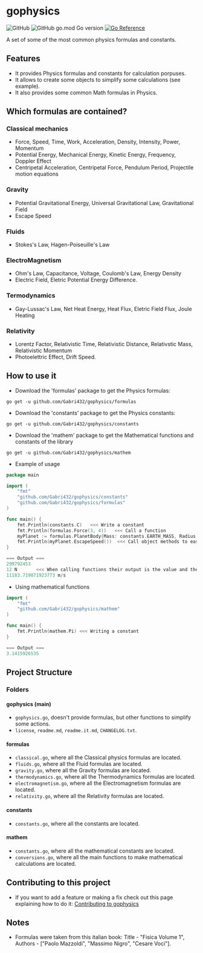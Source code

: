 # gophysics
![GitHub](https://img.shields.io/github/license/Gabri432/gophysics)
![GitHub go.mod Go version](https://img.shields.io/github/go-mod/go-version/Gabri432/gophysics)
[![Go Reference](https://pkg.go.dev/badge/github.com/Gabri432/gophysics.svg)](https://pkg.go.dev/github.com/Gabri432/gophysics)

A set of some of the most common physics formulas and constants.

## Features
- It provides Physics formulas and constants for calculation porpuses.
- It allows to create some objects to simplify some calculations (see example).
- It also provides some common Math formulas in Physics.

## Which formulas are contained?
### Classical mechanics
- Force, Speed, Time, Work, Acceleration, Density, Intensity, Power, Momentum
- Potential Energy, Mechanical Energy, Kinetic Energy, Frequency, Doppler Effect
- Centripetal Acceleration, Centripetal Force, Pendulum Period, Projectile motion equations

### Gravity
- Potential Gravitational Energy, Universal Gravitational Law, Gravitational Field
- Escape Speed

### Fluids
- Stokes's Law, Hagen-Poiseuille's Law

### ElectroMagnetism
- Ohm's Law, Capacitance, Voltage, Coulomb's Law, Energy Density
- Electric Field, Eletric Potential Energy Difference.

### Termodynamics
- Gay-Lussac's Law, Net Heat Energy, Heat Flux, Eletric Field Flux, Joule Heating

### Relativity
- Lorentz Factor, Relativistic Time, Relativistic Distance, Relativstic Mass, Relativistic Momentum
- Photoelettric Effect, Drift Speed.


## How to use it
- Download the 'formulas' package to get the Physics formulas:
```
go get -u github.com/Gabri432/gophysics/formulas
```

- Download the 'constants' package to get the Physics constants:
```
go get -u github.com/Gabri432/gophysics/constants
```

- Download the 'mathem' package to get the Mathematical functions and constants of the library
```
go get -u github.com/Gabri432/gophysics/mathem
```


- Example of usage
```go
package main

import (
    "fmt"
    "github.com/Gabri432/gophysics/constants"
    "github.com/Gabri432/gophysics/formulas"
)

func main() {
    fmt.Println(constants.C)   <<< Write a constant
    fmt.Println(formulas.Force(3, 4))   <<< Call a function
    myPlanet := formulas.PlanetBody{Mass: constants.EARTH_MASS, Radius: constants.EARTH_RADIUS} <<< Create a custom object
	fmt.Println(myPlanet.EscapeSpeed())  <<< Call object methods to ease some calculations
}

=== Output ===
299792453  
12 N       <<< When calling functions their output is the value and the measurement unit
11183.719071923773 m/s

```

- Using mathematical functions
```go
import (
    "fmt"
    "github.com/Gabri432/gophysics/mathem"
)

func main() {
    fmt.Println(mathem.Pi) <<< Writing a constant
}

=== Output ===
3.1415926535

```

## Project Structure
### Folders

#### gophysics (main)
- `gophysics.go`, doesn't provide formulas, but other functions to simplify some actions.
- `license`, `readme.md`, `readme.it.md`, `CHANGELOG.txt`.

#### formulas
- `classical.go`, where all the Classical physics formulas are located.
- `fluids.go`, where all the Fluid formulas are located.
- `gravity.go`, where all the Gravity formulas are located.
- `thermodynamics.go`, where all the Thermodynamics formulas are located.
- `electromagnetism.go`, where all the Electromagnetism formulas are located.
- `relativity.go`, where all the Relativity formulas are located.

#### constants
- `constants.go`, where all the constants are located.

#### mathem 
- `constants.go`, where all the mathematical constants are located.
- `conversions.go`, where all the main functions to make mathematical calculations are located.

## Contributing to this project
- If you want to add a feature or making a fix check out this page explaining how to do it: [Contributing to gophysics](https://github.com/Gabri432/gophysics/blob/master/.github/CONTRIBUTING.md)

## Notes
- Formulas were taken from this italian book: Title - "Fisica Volume 1", Authors - ["Paolo Mazzoldi", "Massimo Nigro", "Cesare Voci"].
